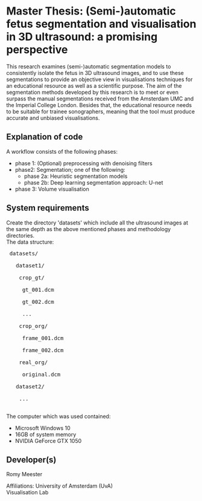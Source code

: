 # Master Thesis: (Semi-)automatic fetus segmentation and visualisation in 3D ultrasound: a promising perspective
This research examines (semi-)automatic segmentation models to consistently isolate the fetus in 3D ultrasound images, and to use these segmentations to provide an objective view in visualisations techniques for an educational resource as well as a scientific purpose. The aim of the segmentation methods developed by this research is to meet or even surpass the manual segmentations received from the Amsterdam UMC and the Imperial College London. Besides that, the educational resource needs to be suitable for trainee sonographers, meaning that the tool must produce accurate and unbiased visualisations.

## Explanation of code
A workflow consists of the following phases: 
- phase 1: (Optional) preprocessing with denoising filters
- phase2: Segmentation; one of the following:
  - phase 2a: Heuristic segmentation models
  - phase 2b: Deep learning segmentation approach: U-net
- phase 3: Volume visualisation

## System requirements 
Create the directory 'datasets' which include all the ultrasound images at the same depth as the above mentioned phases and methodology directories. <br/>
The data structure: 
<pre>
 datasets/ <br/>
   dataset1/ <br/>
    crop_gt/<br/>
     gt_001.dcm<br/>
     gt_002.dcm<br/>
     ...<br/>
    crop_org/<br/>
     frame_001.dcm<br/>
     frame_002.dcm<br/>
    real_org/<br/>
     original.dcm<br/>
   dataset2/<br/>
    ...<br/>
</pre> 


The computer which was used contained: 
- Microsoft Windows 10
- 16GB of system memory
- NVIDIA GeForce GTX 1050 

## Developer(s)
Romy Meester

Affiliations: University of Amsterdam (UvA)<br/>
Visualisation Lab
